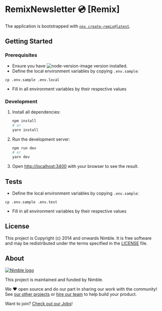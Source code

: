 # RemixNewsletter 💿 [Remix]

The application is bootstrapped with [`npx create-remix@latest`](https://remix.run/docs/en/main).

## Getting Started

### Prerequisites

- Ensure you have ![node-version-image](https://img.shields.io/badge/node-16.17.0-brightgreen.svg) version installed.
- Define the local environment variables by copying `.env.sample`:

```
cp .env.sample .env.local
```

- Fill in all environment variables by their respective values

### Development

1. Install all dependencies:

   ```bash
   npm install
   # or
   yarn install
   ```

2. Run the development server:

   ```bash
   npm run dev
   # or
   yarn dev
   ```

3. Open [http://localhost:3400](http://localhost:3400) with your browser to see the result.

## Tests

- Define the local environment variables by copying `.env.sample`:

```
cp .env.sample .env.test
```

- Fill in all environment variables by their respective values

## License

This project is Copyright (c) 2014 and onwards Nimble. It is free software and may be redistributed under the terms specified in the [LICENSE] file.

[license]: /LICENSE

## About

<a href="https://nimblehq.co/">
  <picture>
    <source media="(prefers-color-scheme: dark)" srcset="https://assets.nimblehq.co/logo/dark/logo-dark-text-160.png">
    <img alt="Nimble logo" src="https://assets.nimblehq.co/logo/light/logo-light-text-160.png">
  </picture>
</a>

This project is maintained and funded by Nimble.

We ❤️ open source and do our part in sharing our work with the community!
See [our other projects][community] or [hire our team][hire] to help build your product.

Want to join? [Check out our Jobs][jobs]!

[community]: https://github.com/nimblehq
[hire]: https://nimblehq.co/
[jobs]: https://jobs.nimblehq.co/
